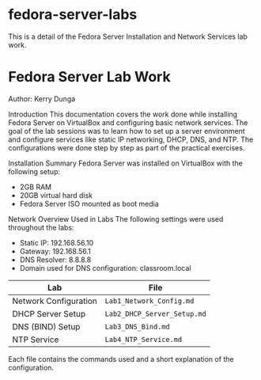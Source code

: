 # fedora-server-labs
This is a detail of the Fedora Server Installation and Network Services lab work.
# Fedora Server Lab Work  
Author: Kerry Dunga

Introduction
This documentation covers the work done while installing Fedora Server on VirtualBox and configuring basic network services. The goal of the lab sessions was to learn how to set up a server environment and configure services like static IP networking, DHCP, DNS, and NTP. The configurations were done step by step as part of the practical exercises.

Installation Summary
Fedora Server was installed on VirtualBox with the following setup:
- 2GB RAM
- 20GB virtual hard disk
- Fedora Server ISO mounted as boot media
  
 Network Overview Used in Labs
The following settings were used throughout the labs:
- Static IP: 192.168.56.10  
- Gateway: 192.168.56.1  
- DNS Resolver: 8.8.8.8  
- Domain used for DNS configuration: classroom.local

| Lab | File |
|-----|------|
| Network Configuration | `Lab1_Network_Config.md` |
| DHCP Server Setup     | `Lab2_DHCP_Server_Setup.md` |
| DNS (BIND) Setup      | `Lab3_DNS_Bind.md` |
| NTP Service           | `Lab4_NTP_Service.md` |

Each file contains the commands used and a short explanation of the configuration.



